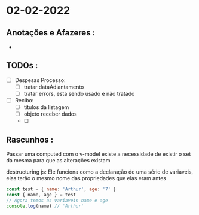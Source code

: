 # 02-02-2022



## Anotações e Afazeres :
- 


## TODOs :
- [ ] Despesas Processo:
  - [ ] tratar dataAdiantamento
  - [ ] tratar errors, esta sendo usado e não tratado
- [ ] Recibo:
  - [ ] titulos da listagem
  - [ ] objeto receber dados
  - [ ] 



## Rascunhos :

Passar uma computed com o v-model existe a necessidade de existir o set da mesma para que as alterações existam


destructuring js:
Ele funciona como a declaração de uma série de variaveis, elas terão o mesmo nome das propriedades que elas eram antes

```js
const test = { name: 'Arthur', age: '7' }
const { name, age } = test
// Agora temos as variaveis name e age
console.log(name) // 'Arthur'
```